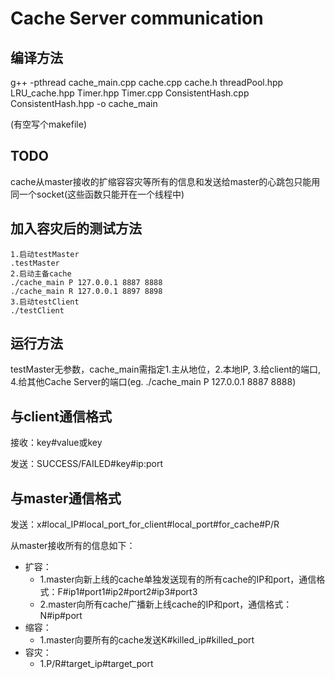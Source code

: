 # Cache Server communication

## 编译方法
 g++ -pthread cache_main.cpp cache.cpp cache.h threadPool.hpp LRU_cache.hpp Timer.hpp Timer.cpp ConsistentHash.cpp ConsistentHash.hpp -o cache_main

(有空写个makefile)
## TODO
cache从master接收的扩缩容容灾等所有的信息和发送给master的心跳包只能用同一个socket(这些函数只能开在一个线程中)

## 加入容灾后的测试方法
```shell
1.启动testMaster
.testMaster
2.启动主备cache
./cache_main P 127.0.0.1 8887 8888
./cache_main R 127.0.0.1 8897 8898
3.启动testClient
./testClient
```

## 运行方法

testMaster无参数，cache_main需指定1.主从地位，2.本地IP, 3.给client的端口, 4.给其他Cache Server的端口(eg. ./cache_main P 127.0.0.1 8887 8888)

## 与client通信格式

接收：key#value或key

发送：SUCCESS/FAILED#key#ip:port

## 与master通信格式

发送：x#local_IP#local_port_for_client#local_port#for_cache#P/R

从master接收所有的信息如下：
- 扩容：
    - 1.master向新上线的cache单独发送现有的所有cache的IP和port，通信格式：F#ip1#port1#ip2#port2#ip3#port3
    - 2.master向所有cache广播新上线cache的IP和port，通信格式：N#ip#port
- 缩容：
    - 1.master向要所有的cache发送K#killed_ip#killed_port
- 容灾：
    - 1.P/R#target_ip#target_port